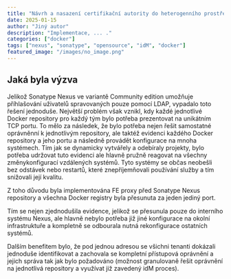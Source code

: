 ```yaml
---
title: "Návrh a nasazení certifikační autority do heterogenního prostředí"
date: 2025-01-15
author: "Jiný autor"
description: "Implementace, ... ."
categories: ["docker"]
tags: ["nexus", "sonatype", "opensource", "idM", "docker"]
featured_image: "/images/no_image.png"
---
```


<!--{{< toc >}}-->

## Jaká byla výzva

Jelikož Sonatype Nexus ve variantě Community edition umožňuje příhlašování uživatelů spravovaných pouze pomocí LDAP, vypadalo toto řešení jednoduše. Největší problém však vznikl, kdy každé jednotlivé Docker repository pro každý tým bylo potřeba prezentovat na unikátním TCP portu. To mělo za následek, že bylo potřeba nejen řešit samostatné oprávněnní k jednotlivým repository, ale taktéž evidenci každého Docker repository a jeho portu a následně provádět konfigurace na mnoha systémech. Tím jak se dynamicky vytvářely a odebíraly projekty, bylo potřeba udržovat tuto evidenci ale hlavně pružně reagovat na všechny změnykonfigurací vzdálených systémů. Tyto systémy se občas neobešli bez odstávek nebo restartů, které znepříjemňovali používání služby a tím snižovali její kvalitu.

Z toho důvodu byla implementována FE proxy před Sonatype Nexus repository a všechna Docker registry byla přesunuta za jeden jediný port.

Tím se nejen zjednodušila evidence, jelikož se přesunula pouze do interního systému Nexus, ale hlavně nebylo potřeba již jiné konfigurace na okolní infrastruktuře a kompletně se odbourala nutná rekonfigurace ostatních systémů.

Dalším benefitem bylo, že pod jednou adresou se všichni tenanti dokázali jednoduše identifikovat a zachovala se kompletní přístupová oprávnění a jejich správa tak jak bylo požadováno (možnost granulovaně řešit oprávnění na jednotlivá repository a využívat již zavedený idM proces).


